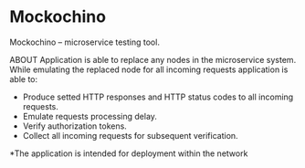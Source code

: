 # Mockochino
Mockochino – microservice testing tool.

ABOUT
Application is able to replace any nodes in the microservice system. While emulating the replaced node for all incoming requests application is able to:
- Produce setted HTTP responses and HTTP status codes to all incoming requests.
- Emulate requests processing delay.
- Verify authorization tokens.
- Collect all incoming requests for subsequent verification.

*The application is intended for deployment within the network
